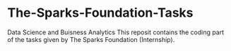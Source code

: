 # The-Sparks-Foundation-Tasks
Data Science and Buisness Analytics 
This reposit contains the coding part of the tasks given by The Sparks Foundation (Internship).
